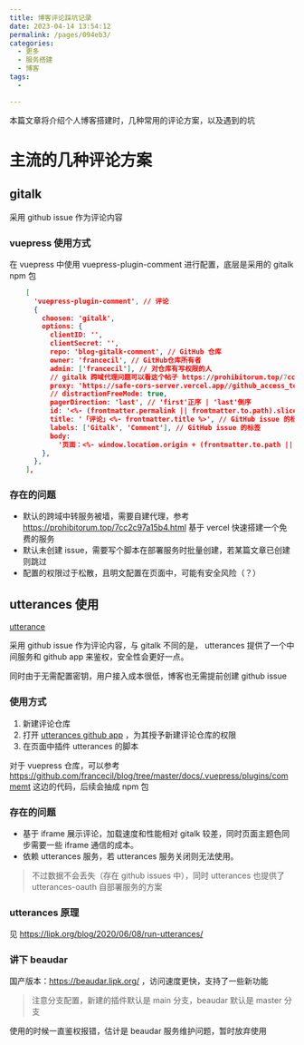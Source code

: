 ```yaml
---
title: 博客评论踩坑记录
date: 2023-04-14 13:54:12
permalink: /pages/094eb3/
categories:
  - 更多
  - 服务搭建
  - 博客
tags:
  - 

---
```


本篇文章将介绍个人博客搭建时，几种常用的评论方案，以及遇到的坑

# 主流的几种评论方案

<!-- more -->

## gitalk

采用 github issue 作为评论内容

### vuepress 使用方式
在 vuepress 中使用 vuepress-plugin-comment 进行配置，底层是采用的 gitalk npm 包

```json
    [
      'vuepress-plugin-comment', // 评论
      {
        choosen: 'gitalk',
        options: {
          clientID: '',
          clientSecret: '',
          repo: 'blog-gitalk-comment', // GitHub 仓库
          owner: 'francecil', // GitHub仓库所有者
          admin: ['francecil'], // 对仓库有写权限的人
          // gitalk 跨域代理问题可以看这个帖子 https://prohibitorum.top/7cc2c97a15b4.html
          proxy: 'https://safe-cors-server.vercel.app//github_access_token',
          // distractionFreeMode: true,
          pagerDirection: 'last', // 'first'正序 | 'last'倒序
          id: '<%- (frontmatter.permalink || frontmatter.to.path).slice(-16) %>', //  页面的唯一标识,长度不能超过50
          title: '「评论」<%- frontmatter.title %>', // GitHub issue 的标题
          labels: ['Gitalk', 'Comment'], // GitHub issue 的标签
          body:
            '页面：<%- window.location.origin + (frontmatter.to.path || window.location.pathname) %>', // GitHub issue 的内容
        },
      },
    ],
```


### 存在的问题

- 默认的跨域中转服务被墙，需要自建代理，参考 https://prohibitorum.top/7cc2c97a15b4.html 基于 vercel 快速搭建一个免费的服务
- 默认未创建 issue，需要写个脚本在部署服务时批量创建，若某篇文章已创建则跳过
- 配置的权限过于松散，且明文配置在页面中，可能有安全风险（？）

## utterances 使用

[utterance](https://github.com/utterance/)

采用 github issue 作为评论内容，与 gitalk 不同的是， utterances 提供了一个中间服务和 github app 来鉴权，安全性会更好一点。

同时由于无需配置密钥，用户接入成本很低，博客也无需提前创建 github issue

### 使用方式

1. 新建评论仓库
2. 打开 [utterances github app](https://github.com/apps/utterances) ，为其授予新建评论仓库的权限
3. 在页面中插件 utterances 的脚本

对于 vuepress 仓库，可以参考 https://github.com/francecil/blog/tree/master/docs/.vuepress/plugins/commemt 这边的代码，后续会抽成 npm 包



### 存在的问题

- 基于 iframe 展示评论，加载速度和性能相对 gitalk 较差，同时页面主题色同步需要一些 iframe 通信的成本。
- 依赖 utterances 服务，若 utterances 服务关闭则无法使用。
> 不过数据不会丢失（存在 github issues 中），同时 utterances 也提供了 utterances-oauth 自部署服务的方案

### utterances 原理

见 https://lipk.org/blog/2020/06/08/run-utterances/


### 讲下 beaudar

国产版本：https://beaudar.lipk.org/ ，访问速度更快，支持了一些新功能
> 注意分支配置，新建的插件默认是 main 分支，beaudar 默认是 master 分支

使用的时候一直鉴权报错，估计是 beaudar 服务维护问题，暂时放弃使用